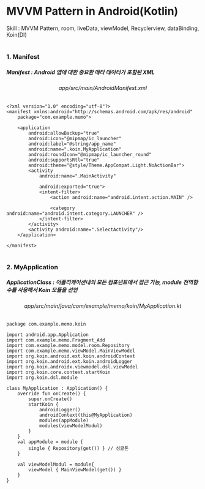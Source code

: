 # MVVM Pattern in Android(Kotlin)
Skill : MVVM Pattern, room, liveData, viewModel, Recyclerview, dataBinding, Koin(DI)

#

<h3>1. Manifest</h3>

<h5>Manifest : Android 앱에 대한 중요한 메타 데이터가 포함된 XML</h5>

<div align="center"><h6>app/src/main/AndroidManifest.xml</div>

```
<?xml version="1.0" encoding="utf-8"?>
<manifest xmlns:android="http://schemas.android.com/apk/res/android"
    package="com.example.memo">

    <application
        android:allowBackup="true"
        android:icon="@mipmap/ic_launcher"
        android:label="@string/app_name"
        android:name=".koin.MyApplication"
        android:roundIcon="@mipmap/ic_launcher_round"
        android:supportsRtl="true"
        android:theme="@style/Theme.AppCompat.Light.NoActionBar">
        <activity
            android:name=".MainActivity"

            android:exported="true">
            <intent-filter>
                <action android:name="android.intent.action.MAIN" />

                <category android:name="android.intent.category.LAUNCHER" />
            </intent-filter>
        </activity>
        <activity android:name=".SelectActivity"/>
    </application>

</manifest>
```

#

<h3>2. MyApplication</h3>

<h5>ApplicationClass : 어플리케이션내의 모든 컴포넌트에서 접근 가능, module 전역함수를 사용해서 Koin 모듈을 선언</h5>

<div align="center"><h6>app/src/main/java/com/example/memo/koin/MyApplication.kt</div>

```
package com.example.memo.koin

import android.app.Application
import com.example.memo.Fragment_Add
import com.example.memo.model.room.Repository
import com.example.memo.viewModel.MainViewModel
import org.koin.android.ext.koin.androidContext
import org.koin.android.ext.koin.androidLogger
import org.koin.androidx.viewmodel.dsl.viewModel
import org.koin.core.context.startKoin
import org.koin.dsl.module

class MyApplication : Application() {
    override fun onCreate() {
        super.onCreate()
        startKoin {
            androidLogger()
            androidContext(this@MyApplication)
            modules(appModule)
            modules(viewModelModul)
        }
    }
    val appModule = module {
        single { Repository(get()) } // 싱글톤
    }

    val viewModelModul = module{
        viewModel { MainViewModel(get()) }
    }
}
```

